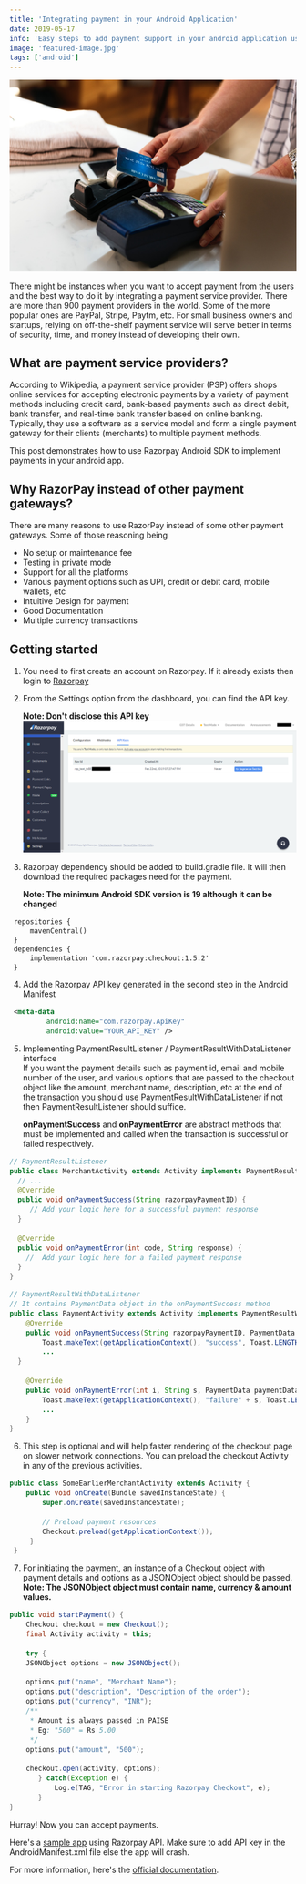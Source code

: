 ```yaml
---
title: 'Integrating payment in your Android Application'
date: 2019-05-17
info: 'Easy steps to add payment support in your android application using Razorpay'
image: 'featured-image.jpg'
tags: ['android']
---
```


![Payment](featured-image.jpg)

There might be instances when you want to accept payment from the users and the best way to do it by integrating a payment service provider. There are more than 900 payment providers in the world. Some of the more popular ones are PayPal, Stripe, Paytm, etc. For small business owners and startups, relying on off-the-shelf payment service will serve better in terms of security, time, and money instead of developing their own.

## What are payment service providers?

According to Wikipedia, a payment service provider (PSP) offers shops online services for accepting electronic payments by a variety of payment methods including credit card, bank-based payments such as direct debit, bank transfer, and real-time bank transfer based on online banking. Typically, they use a software as a service model and form a single payment gateway for their clients (merchants) to multiple payment methods.

This post demonstrates how to use Razorpay Android SDK to implement payments in your android app.

## Why RazorPay instead of other payment gateways?

There are many reasons to use RazorPay instead of some other payment gateways. Some of those reasoning being

- No setup or maintenance fee
- Testing in private mode
- Support for all the platforms
- Various payment options such as UPI, credit or debit card, mobile wallets, etc
- Intuitive Design for payment
- Good Documentation
- Multiple currency transactions

## Getting started

1.  You need to first create an account on Razorpay. If it already exists then login to [Razorpay](https://razorpay.com/)

2.  From the Settings option from the dashboard, you can find the API key.

    **Note: Don't disclose this API key**
    ![Razorpay Dashboard](dashboard.png)

3.  Razorpay dependency should be added to build.gradle file. It will then download the required packages need for the payment.

    **Note: The minimum Android SDK version is 19 although it can be changed**

```
 repositories {
     mavenCentral()
 }
 dependencies {
     implementation 'com.razorpay:checkout:1.5.2'
 }
```

4.  Add the Razorpay API key generated in the second step in the Android Manifest

```xml
 <meta-data
         android:name="com.razorpay.ApiKey"
         android:value="YOUR_API_KEY" />
```

5.  Implementing PaymentResultListener / PaymentResultWithDataListener interface <br/>
    If you want the payment details such as payment id, email and mobile number of the user, and various options that are passed to the checkout object like the amount, merchant name, description, etc at the end of the transaction you should use PaymentResultWithDataListener if not then PaymentResultListener should suffice.

    **onPaymentSuccess** and **onPaymentError** are abstract methods that must be implemented and called when the transaction is successful or failed respectively.

```java
// PaymentResultListener
public class MerchantActivity extends Activity implements PaymentResultListener {
  // ...
  @Override
  public void onPaymentSuccess(String razorpayPaymentID) {
     // Add your logic here for a successful payment response
  }

  @Override
  public void onPaymentError(int code, String response) {
    //  Add your logic here for a failed payment response
  }
}
```

```java
// PaymentResultWithDataListener
// It contains PaymentData object in the onPaymentSuccess method
public class PaymentActivity extends Activity implements PaymentResultWithDataListener {
    @Override
    public void onPaymentSuccess(String razorpayPaymentID, PaymentData paymentData) {
        Toast.makeText(getApplicationContext(), "success", Toast.LENGTH_SHORT).show();
        ...
  }

    @Override
    public void onPaymentError(int i, String s, PaymentData paymentData) {
        Toast.makeText(getApplicationContext(), "failure" + s, Toast.LENGTH_SHORT).show();
        ...
    }
}
```

6.  This step is optional and will help faster rendering of the checkout page on slower network connections. You can preload the checkout Activity in any of the previous activities.

```java
public class SomeEarlierMerchantActivity extends Activity {
    public void onCreate(Bundle savedInstanceState) {
        super.onCreate(savedInstanceState);

        // Preload payment resources
        Checkout.preload(getApplicationContext());
     }
 }
```

7.  For initiating the payment, an instance of a Checkout object with payment details and options as a JSONObject object should be passed. <br />
    **Note: The JSONObject object must contain name, currency & amount values.**

```java
public void startPayment() {
    Checkout checkout = new Checkout();
    final Activity activity = this;

    try {
    JSONObject options = new JSONObject();

    options.put("name", "Merchant Name");
    options.put("description", "Description of the order");
    options.put("currency", "INR");
    /**
     * Amount is always passed in PAISE
     * Eg: "500" = Rs 5.00
     */
    options.put("amount", "500");

    checkout.open(activity, options);
       } catch(Exception e) {
           Log.e(TAG, "Error in starting Razorpay Checkout", e);
       }
}
```

Hurray! Now you can accept payments.

Here's a [sample app](https://github.com/jibin2706/RazorPayment-Demo) using Razorpay API. Make sure to add API key in the AndroidManifest.xml file else the app will crash.

For more information, here's the [official documentation](https://razorpay.com/docs/payment-gateway/integrations-guide/mobile/android/standard/).
